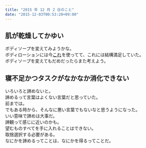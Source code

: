 ```yaml
---
title: "2015 年 12 月 2 日のこと"
date: "2015-12-03T00:53:20+09:00"
---
```


## 肌が乾燥してかゆい

ボディソープを変えてみようかな。  
ボディローションには今<a rel="nofollow" href="http://www.amazon.co.jp/gp/product/B000FQUTAU/ref=as_li_ss_tl?ie=UTF8&camp=247&creative=7399&creativeASIN=B000FQUTAU&linkCode=as2&tag=5000164-22">これ</a><img src="http://ir-jp.amazon-adsystem.com/e/ir?t=5000164-22&l=as2&o=9&a=B000FQUTAU" width="1" height="1" border="0" alt="" style="border:none !important; margin:0px !important;" />を使ってて、これには結構満足していた。  
ボディソープを変えてもだめだったらまた考えよう。

## 寝不足かつタスクがなかなか消化できない

いろいろと諦めないと。  
諦めるって言葉はよくない言葉だと思っていた。  
前までは。  
でもある時から、そんなに悪い言葉でもないなと思うようになった。  
いい意味で諦めは大事だ。  
諦観って感じに近いのかも。  
望むものすべてを手に入れることはできない。  
取捨選択する必要がある。  
なにかを諦めるってことは、なにかを得るってことだ。
